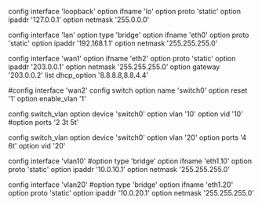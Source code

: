 config interface 'loopback'
        option ifname 'lo'
        option proto 'static'
        option ipaddr '127.0.0.1'
        option netmask '255.0.0.0'

config interface 'lan'
        option type 'bridge'
        option ifname 'eth0'
        option proto 'static'
        option ipaddr '192.168.1.1'
        option netmask '255.255.255.0'

config interface 'wan1'
        option ifname 'eth2'
        option proto 'static'
        option ipaddr '203.0.0.1'
        option netmask '255.255.255.0'
        option gateway '203.0.0.2'
        list dhcp_option '8.8.8.8,8.8.4.4'

#config interface 'wan2'
config switch
        option name 'switch0'
        option reset '1'
        option enable_vlan '1'

config switch_vlan
        option device 'switch0'
        option vlan '10'
        option vid '10'
        #option ports '2 3t 5t'

config switch_vlan
        option device 'switch0'
        option vlan '20'
        option ports '4 6t'
        option vid '20'

config interface 'vlan10'
        #option type 'bridge'
        option ifname 'eth1.10'
        option proto 'static'
        option ipaddr '10.0.10.1'
        option netmask '255.255.255.0'

config interface 'vlan20'
        #option type 'bridge'
        option ifname 'eth1.20'
        option proto 'static'
        option ipaddr '10.0.20.1'
        option netmask '255.255.255.0'

